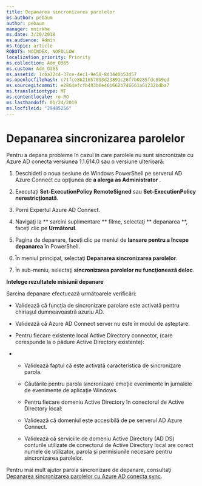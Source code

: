 ```yaml
---
title: Depanarea sincronizarea parolelor
ms.author: pebaum
author: pebaum
manager: mnirkhe
ms.date: 3/20/2018
ms.audience: Admin
ms.topic: article
ROBOTS: NOINDEX, NOFOLLOW
localization_priority: Priority
ms.collection: Adm_O365
ms.custom: Adm_O365
ms.assetid: 1cba32c4-37ce-4ec1-9e58-8d3440b53d57
ms.openlocfilehash: c71fce8621057093d23891c26f7b0285fdc8b9ed
ms.sourcegitcommit: e2864efcfb493b6e46b662b746661a61232bdba7
ms.translationtype: MT
ms.contentlocale: ro-RO
ms.lasthandoff: 01/24/2019
ms.locfileid: "29485256"
---
```

# <a name="troubleshoot-password-synchronization"></a>Depanarea sincronizarea parolelor

Pentru a depana probleme în cazul în care parolele nu sunt sincronizate cu Azure AD conecta versiunea 1.1.614.0 sau o versiune ulterioară:
  
1. Deschideti o noua sesiune de Windows PowerShell pe serverul AD Azure Connect cu opţiunea de **a alerga as Administrator** . 
    
2. Executați **Set-ExecutionPolicy RemoteSigned** sau **Set-ExecutionPolicy nerestricționată**. 
    
3. Porni Expertul Azure AD Connect.
    
4. Navigaţi la ** sarcini suplimentare ** filme, selectaţi ** depanarea **, faceți clic pe **Următorul**. 
    
5. Pagina de depanare, faceţi clic pe meniul de **lansare pentru a începe depanarea** în PowerShell. 
    
6. În meniul principal, selectaţi **Depanarea sincronizarea parolelor**. 
    
7. În sub-meniu, selectaţi **sincronizarea parolelor nu funcţionează deloc**. 
    
 **Intelege rezultatele misiunii depanare**
  
Sarcina depanare efectuează următoarele verificări:
  
- Validează că funcţia de sincronizare parolare este activată pentru chiriaşul dumneavoastră azuriu AD.
    
- Validează că Azure AD Connect server nu este în modul de așteptare.
    
- Pentru fiecare existente local Active Directory connector, (care corespunde la o pădure Active Directory existente):
    
- 
  - Validează faptul că este activată caracteristica de sincronizare parola.
    
  - Căutările pentru parola sincronizare emoţie evenimente în jurnalele de evenimente de aplicaţie Windows.
    
  - Pentru fiecare domeniu Active Directory în conectorul de Active Directory local:
    
  - Validează că domeniul este accesibilă de pe serverul AD Azure Connect.
    
  - Validează că serviciile de domeniu Active Directory (AD DS) conturile utilizate de conectorul de Active Directory local are corect numele de utilizator, parola şi permisiunile necesare pentru sincronizarea parolelor.
    
Pentru mai mult ajutor parola sincronizare de depanare, consultaţi [Depanarea sincronizarea parolelor cu Azure AD conecta sync](https://docs.microsoft.com/en-us/azure/active-directory/connect/active-directory-aadconnectsync-troubleshoot-password-synchronization).
  

